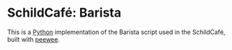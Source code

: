 # SchildCafé: Barista

This is a [Python](https://go.dev/) implementation of the Barista script used in the SchildCafé,
built with [peewee](http://docs.peewee-orm.com/en/latest/).




